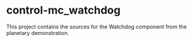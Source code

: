 # control-mc_watchdog
This project contains the sources for the Watchdog component from the planetary demonstration.
